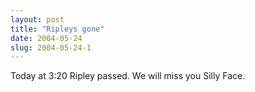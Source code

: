 ```yaml
---
layout: post
title: "Ripleys gone"
date: 2004-05-24
slug: 2004-05-24-1
---
```


Today at 3:20 Ripley passed.  We will miss you Silly Face.
